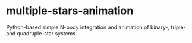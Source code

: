 # multiple-stars-animation
Python-based simple N-body integration and animation of binary-, triple- and quadruple-star systems

